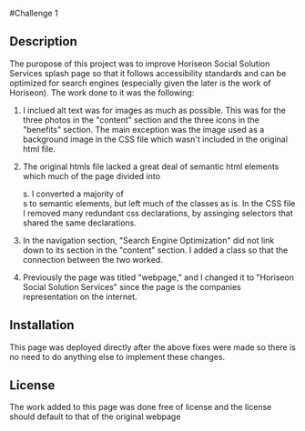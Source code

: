 #Challenge 1

## Description
The puropose of this project was to improve Horiseon Social Solution Services splash page so that it follows accessibility standards and can be optimized for search engines (especially given the later is the work of Horiseon). The work done to it was the following: 

1) I inclued alt text was for images as much as possible.  This was for the three photos in the "content" section and the three icons in the "benefits" section. The main exception was the image used as a background image in the CSS file which wasn't included in the original html file.   

2) The original htmls file lacked a great deal of semantic html elements which much of the page divided into <div>s.  I converted a majority of <div>s to semantic elements, but left much of the classes as is.  In the CSS file I removed many redundant css declarations, by assinging selectors that shared the same declarations.  

3) In the navigation section, "Search Engine Optimization" did not link down to its section in the "content" section.  I added a class so that the connection between the two worked. 

4) Previously the page was titled "webpage," and I changed it to "Horiseon Social Solution Services" since the page is the companies representation on the internet. 


## Installation
This page was deployed directly after the above fixes were made so there is no need to do anything else to implement these changes.  

## License
The work added to this page was done free of license and the license should default to that of the original webpage